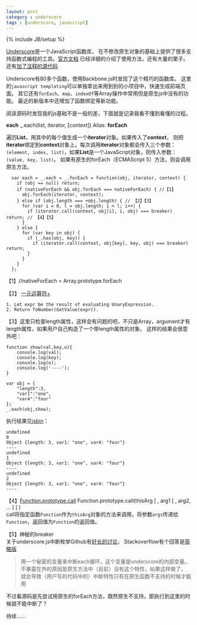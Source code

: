 ```yaml
---
layout: post
category : underscore
tags : [underscore, javascript]
---
```

{% include JB/setup %}

[Underscore](http://github.com/documentcloud/underscore/)是一个JavaScript函数库，
在不修改原生对象的基础上提供了很多支持函数式编程的工具。[官方文档](http://documentcloud.github.com/underscore/)
已经详细的介绍了使用方法，还有大量的栗子。还有[加了注释的源代码](http://documentcloud.github.com/underscore/docs/underscore.html)

Underscore有80多个函数，使用Backbone.js时发现了这个精巧的函数库。
这里的`javascript templating`可以单独拿出来用到别的小项目中，快速生成前端页面。
其它还有`forEach`、`map`、`indexOf`等Array操作中常用但是原生js中没有的功能。
最近的新版本中还增加了函数绑定等新功能。

阅读源码时发现我的js基础不是一般的差，下面就是记录我看不懂到看懂的过程。

**each** _.each(list, iterator, \[context\]) Alias: **forEach**

遍历**List**，用其中的每个值生成一个**iterator**对象。如果传入了**context**，
则把**iterator**绑定到**context**对象上。每次调用**iterator**对象都会传入三个参数：
`(element, index, list)`，如果**List**是一个JavaScript对象，则传入参数：`(value, key, list)`。
如果有原生的forEach（ECMAScript 5）方法，则会调用原生方法。

      var each = _.each = _.forEach = function(obj, iterator, context) {
        if (obj == null) return;
        if (nativeForEach && obj.forEach === nativeForEach) { //【1】
          obj.forEach(iterator, context);
        } else if (obj.length === +obj.length) { // 【2】【3】
          for (var i = 0, l = obj.length; i < l; i++) {
            if (iterator.call(context, obj[i], i, obj) === breaker) return; // 【4】【5】
          }
        } else {
          for (var key in obj) {
            if (_.has(obj, key)) {
              if (iterator.call(context, obj[key], key, obj) === breaker) return;
            }
          }
        }
      };

【1】//nativeForEach = Array.prototype.forEach

【2】 [一元运算符+](http://www.ecma-international.org/ecma-262/5.1/#sec-11.4.6)

    1. Let expr be the result of evaluating UnaryExpression.
    2. Return ToNumber(GetValue(expr)).

【3】这里只检查length属性，这样会有问题的吧，不只是Array，argument才有length属性，如果用户自己构造了一个带length属性的对象，
这样的结果会很意外吧：

    function show(val,key,o){
        console.log(val);
        console.log(key);
        console.log(o);
        console.log('----');
    }

    var obj = {
        "length":3,
        "var1":"one",
        "var4":"four"
    };
    _.each(obj,show);



执行结果见[jsbin](http://jsbin.com/uxeneb/3/edit)：

    undefined
    0
    Object {length: 3, var1: "one", var4: "four"}
    ----
    undefined
    1
    Object {length: 3, var1: "one", var4: "four"}
    ----
    undefined
    2
    Object {length: 3, var1: "one", var4: "four"}
    ----
【4】[Function.prototype.call](http://www.ecma-international.org/ecma-262/5.1/#sec-15.3.4.4)
Function.prototype.call\(thisArg \[ , arg1 \[ , arg2, … \] \] \)  
call将指定函数`Function`作为`thisArg`对象的方法来调用，将参数`args`传递给`Function`，返回值为`Function`的返回值。

【5】神秘的breaker  
关于underscore.js中断枚举Github有[好长的讨论](https://github.com/documentcloud/underscore/issues/596)，
Stackoverflow有个回答是[简略版](http://stackoverflow.com/questions/11600735/underscores-each-checking-for-return-of-callback)

> 用一个秘密的变量来中断each循环，这个变量是underscore的内部变量。
> 不暴露在外的原因是原生方法中（目前）没有这个特性，如果这样做了，
> 就会导致（用户写的代码中的）中断特性只有在原生函数不支持的时候才能用

不过看源码是先尝试用原生的forEach方法，既然原生不支持，那执行到这里的时候就不能中断了？

待续……







<script src="/lib/jquery.js" type="text/javascript"></script>
<script src="https://raw.github.com/documentcloud/underscore/master/underscore-min.js" type="text/javascript"></script>